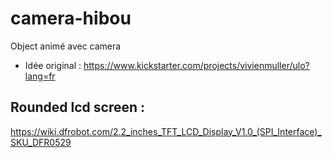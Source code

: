 # camera-hibou
Object animé avec camera
- Idée original : https://www.kickstarter.com/projects/vivienmuller/ulo?lang=fr

## Rounded lcd screen :
https://wiki.dfrobot.com/2.2_inches_TFT_LCD_Display_V1.0_(SPI_Interface)_SKU_DFR0529



